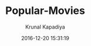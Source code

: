 ---
layout:     post
title:      Popular-Movies
date:       2016-12-20 15:31:19
author:     Krunal Kapadiya
summary:    Carte Noire is a dark blog theme for Jekyll focusing on a clear reading experience.
categories: github
thumbnail:  heart
tags:
 - welcome
 - to
 - carte
 - noire
---